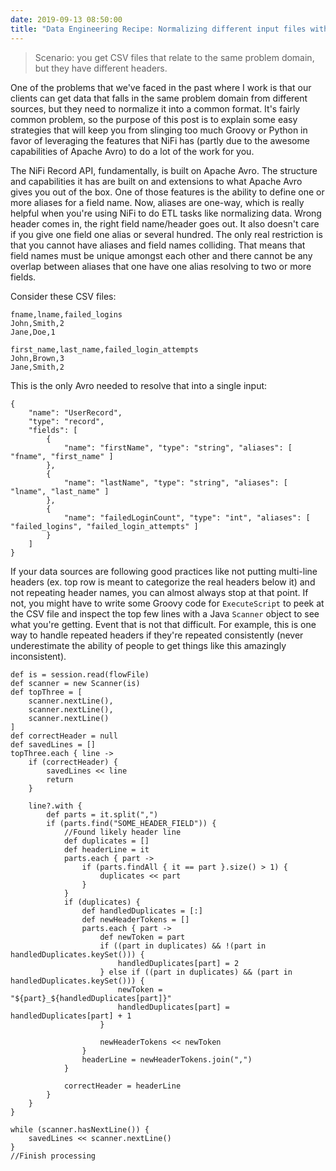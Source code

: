 ```yaml
---
date: 2019-09-13 08:50:00
title: "Data Engineering Recipe: Normalizing different input files with minimal code"
---
```


> Scenario: you get CSV files that relate to the same problem domain, but they have different headers.

One of the problems that we've faced in the past where I work is that our clients can get data that falls in the same problem domain from different sources, but they need to normalize it into a common format. It's fairly common problem, so the purpose of this post is to explain some easy strategies that will keep you from slinging too much Groovy or Python in favor of leveraging the features that NiFi has (partly due to the awesome capabilities of Apache Avro) to do a lot of the work for you.

The NiFi Record API, fundamentally, is built on Apache Avro. The structure and capabilities it has are built on and extensions to what Apache Avro gives you out of the box. One of those features is the ability to define one or more aliases for a field name. Now, aliases are one-way, which is really helpful when you're using NiFi to do ETL tasks like normalizing data. Wrong header comes in, the right field name/header goes out. It also doesn't care if you give one field one alias or several hundred. The only real restriction is that you cannot have aliases and field names colliding. That means that field names must be unique amongst each other and there cannot be any overlap between aliases that one have one alias resolving to two or more fields.

Consider these CSV files:

```
fname,lname,failed_logins
John,Smith,2
Jane,Doe,1
```

```
first_name,last_name,failed_login_attempts
John,Brown,3
Jane,Smith,2
```

This is the only Avro needed to resolve that into a single input:

```
{
	"name": "UserRecord",
	"type": "record",
	"fields": [
		{
			"name": "firstName", "type": "string", "aliases": [ "fname", "first_name" ]
		},
		{
			"name": "lastName", "type": "string", "aliases": [ "lname", "last_name" ]
		},
		{
			"name": "failedLoginCount", "type": "int", "aliases": [ "failed_logins", "failed_login_attempts" ]
		}
	]
}
```

If your data sources are following good practices like not putting multi-line headers (ex. top row is meant to categorize the real headers below it) and not repeating header names, you can almost always stop at that point. If not, you might have to write some Groovy code for `ExecuteScript` to peek at the CSV file and inspect the top few lines with a Java `Scanner` object to see what you're getting. Event that is not that difficult. For example, this is one way to handle repeated headers if they're repeated consistently (never underestimate the ability of people to get things like this amazingly inconsistent).

```
def is = session.read(flowFile)
def scanner = new Scanner(is)
def topThree = [
	scanner.nextLine(),
	scanner.nextLine(),
	scanner.nextLine()
]
def correctHeader = null
def savedLines = []
topThree.each { line ->
	if (correctHeader) {
		savedLines << line
		return
	}

	line?.with {
		def parts = it.split(",")
		if (parts.find("SOME_HEADER_FIELD")) {
			//Found likely header line
			def duplicates = []
			def headerLine = it
			parts.each { part ->
				if (parts.findAll { it == part }.size() > 1) {
					duplicates << part
				}
			}
			if (duplicates) {
				def handledDuplicates = [:]
				def newHeaderTokens = []
				parts.each { part ->
					def newToken = part
					if ((part in duplicates) && !(part in handledDuplicates.keySet())) {
						handledDuplicates[part] = 2
					} else if ((part in duplicates) && (part in handledDuplicates.keySet())) {
						newToken = "${part}_${handledDuplicates[part]}"
						handledDuplicates[part] = handledDuplicates[part] + 1
					}

					newHeaderTokens << newToken
				}
				headerLine = newHeaderTokens.join(",")
			}

			correctHeader = headerLine
		}
	}
}

while (scanner.hasNextLine()) {
	savedLines << scanner.nextLine()
}
//Finish processing
```